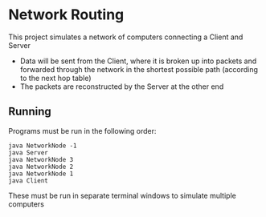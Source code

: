 # Network Routing
This project simulates a network of computers connecting a Client and Server
- Data will be sent from the Client, where it is broken up into packets and forwarded through the network in the shortest possible path (according to the next hop table)
- The packets are reconstructed by the Server at the other end

## Running
Programs must be run in the following order:
```
java NetworkNode -1
java Server
java NetworkNode 3
java NetworkNode 2
java NetworkNode 1
java Client
```
These must be run in separate terminal windows to simulate multiple computers

